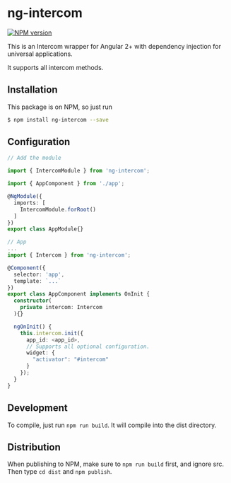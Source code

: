 # ng-intercom

[![NPM version][npm-image]][npm-url]

This is an Intercom wrapper for Angular 2+ with dependency injection for universal applications.

It supports all intercom methods.

## Installation

This package is on NPM, so just run
 ```sh
$ npm install ng-intercom --save
 ```

## Configuration

```ts
// Add the module

import { IntercomModule } from 'ng-intercom';

import { AppComponent } from './app';

@NgModule({
  imports: [
    IntercomModule.forRoot()
  ]
})
export class AppModule{}

```

```ts
// App
...
import { Intercom } from 'ng-intercom';

@Component({
  selector: 'app',
  template: `...`
})
export class AppComponent implements OnInit {
  constructor(
    private intercom: Intercom
  ){}

  ngOnInit() {
    this.intercom.init({
      app_id: <app_id>,
      // Supports all optional configuration.
      widget: {
        "activator": "#intercom" 
      }
    });
  }
}
```

## Development
To compile, just run `npm run build`. It will compile into the dist directory. 


## Distribution
When publishing to NPM, make sure to `npm run build` first, and ignore src. Then type `cd dist` and `npm publish`.

[npm-image]: https://img.shields.io/npm/v/ng-intercom.svg?style=flat-square
[npm-url]: https://npmjs.org/package/ng-intercom